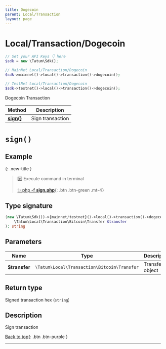 ```yaml
---
title: Dogecoin
parent: Local/Transaction
layout: page
---
```


# Local/Transaction/Dogecoin

```php
// Set your API Keys 👇 here
$sdk = new \Tatum\Sdk();

// MainNet Local/Transaction/Dogecoin
$sdk->mainnet()->local()->transaction()->dogecoin();

// TestNet Local/Transaction/Dogecoin
$sdk->testnet()->local()->transaction()->dogecoin();
```

Dogecoin Transaction

Method | Description
------------- | -------------
[**sign()**](#sign) | Sign transaction

# `sign()`

## Example

{: .new-title }
> #️⃣ Execute command in terminal 
> 
> [✨ php -f **sign.php**](https://github.com/tatumio/tatum-php/blob/master/examples/Local/Transaction/Dogecoin/sign.php){: .btn .btn-green .mt-4}

## Type signature

```php
(new \Tatum\Sdk())->{mainnet/testnet}()->local()->transaction()->dogecoin()->sign(
    \Tatum\Local\Transaction\Bitcoin\Transfer $transfer
): string
```

## Parameters

Name | Type | Description  | Notes
------------- | ------------- | ------------- | -------------
**$transfer** | `\Tatum\Local\Transaction\Bitcoin\Transfer` | Transfer object | 

## Return type

Signed transaction hex (`string`)

## Description

Sign transaction

[Back to top](#top){: .btn .btn-purple }

---

